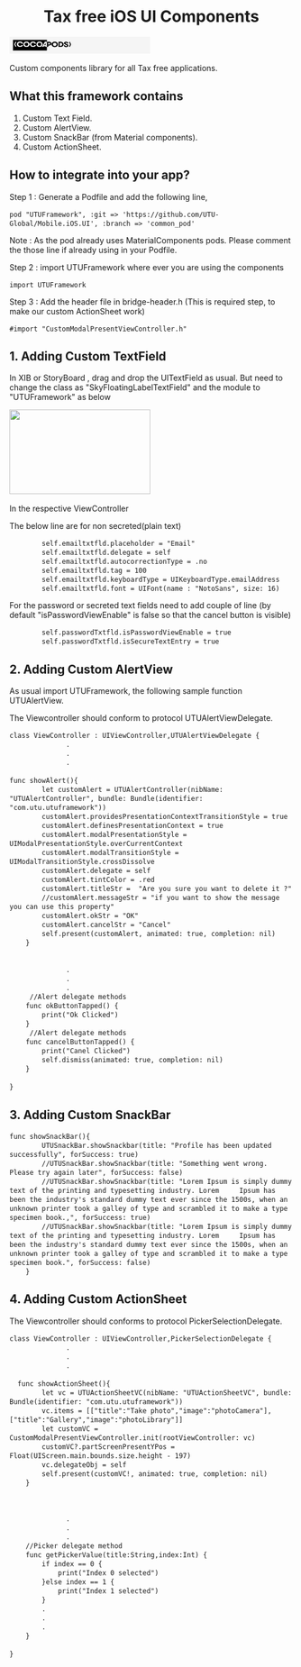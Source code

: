 <h1 align="center">Tax free iOS UI Components</h1>

<p align="center">
  
</p>
<p align="center">
  
  <a href="https://cocoapods.org" > <img src="https://raw.githubusercontent.com/CocoaPods/shared_resources/master/assets/cocoapods-banner-readme.png" width=250 height=30/></a>

Custom components library for all Tax free applications.
</p>

## What this framework contains

1. Custom Text Field.
2. Custom AlertView.
3. Custom SnackBar (from Material components).
4. Custom ActionSheet.

## How to integrate into your app?

Step 1 : Generate a Podfile and add the following line,

    pod "UTUFramework", :git => 'https://github.com/UTU-Global/Mobile.iOS.UI', :branch => 'common_pod'

Note : As the pod already uses MaterialComponents pods. Please comment the those line if already using in  your Podfile.



Step 2 : import UTUFramework where ever you are using the components

    import UTUFramework

Step 3 : Add the header file in bridge-header.h (This is required step, to make our custom ActionSheet work)

    #import "CustomModalPresentViewController.h"


## 1. Adding Custom TextField 

In XIB or StoryBoard , drag and drop the UITextField as usual. But need to change the class as "SkyFloatingLabelTextField" and the module to "UTUFramework" as below

<img src= "https://user-images.githubusercontent.com/62499361/80496873-623d5b80-8987-11ea-9a20-4521d630c615.png" width="250" height="150" />


In the respective ViewController

The below line are for non secreted(plain text)

```
        self.emailtxtfld.placeholder = "Email"
        self.emailtxtfld.delegate = self
        self.emailtxtfld.autocorrectionType = .no
        self.emailtxtfld.tag = 100
        self.emailtxtfld.keyboardType = UIKeyboardType.emailAddress
        self.emailtxtfld.font = UIFont(name : "NotoSans", size: 16)

```


For the password or secreted text fields need to add couple of line (by default "isPasswordViewEnable" is false so that the cancel button is visible)

```
        self.passwordTxtfld.isPasswordViewEnable = true
        self.passwordTxtfld.isSecureTextEntry = true

```

## 2. Adding Custom AlertView

As usual import UTUFramework, the following sample function UTUAlertView.

The Viewcontroller should conform to protocol UTUAlertViewDelegate.

```
class ViewController : UIViewController,UTUAlertViewDelegate {
              .
              .
              .

func showAlert(){
        let customAlert = UTUAlertController(nibName: "UTUAlertController", bundle: Bundle(identifier: "com.utu.utuframework"))
        customAlert.providesPresentationContextTransitionStyle = true
        customAlert.definesPresentationContext = true
        customAlert.modalPresentationStyle = UIModalPresentationStyle.overCurrentContext
        customAlert.modalTransitionStyle = UIModalTransitionStyle.crossDissolve
        customAlert.delegate = self
        customAlert.tintColor = .red
        customAlert.titleStr =  "Are you sure you want to delete it ?"
        //customAlert.messageStr = "if you want to show the message you can use this property"
        customAlert.okStr = "OK"
        customAlert.cancelStr = "Cancel"
        self.present(customAlert, animated: true, completion: nil)
    }
    
    
              .
              .
              .
     //Alert delegate methods
    func okButtonTapped() {
        print("Ok Clicked")
    }
     //Alert delegate methods
    func cancelButtonTapped() {
        print("Canel Clicked")
        self.dismiss(animated: true, completion: nil)
    }
    
}
```
## 3. Adding Custom SnackBar

```
func showSnackBar(){
        UTUSnackBar.showSnackbar(title: "Profile has been updated successfully", forSuccess: true)
        //UTUSnackBar.showSnackbar(title: "Something went wrong. Please try again later", forSuccess: false)
        //UTUSnackBar.showSnackbar(title: "Lorem Ipsum is simply dummy text of the printing and typesetting industry. Lorem     Ipsum has been the industry's standard dummy text ever since the 1500s, when an unknown printer took a galley of type and scrambled it to make a type specimen book.,", forSuccess: true)
        //UTUSnackBar.showSnackbar(title: "Lorem Ipsum is simply dummy text of the printing and typesetting industry. Lorem     Ipsum has been the industry's standard dummy text ever since the 1500s, when an unknown printer took a galley of type and scrambled it to make a type specimen book.", forSuccess: false)
    }

```

## 4. Adding Custom ActionSheet

The Viewcontroller should conforms to protocol PickerSelectionDelegate.

```
class ViewController : UIViewController,PickerSelectionDelegate {
              .
              .
              .

  func showActionSheet(){
        let vc = UTUActionSheetVC(nibName: "UTUActionSheetVC", bundle: Bundle(identifier: "com.utu.utuframework"))
        vc.items = [["title":"Take photo","image":"photoCamera"],["title":"Gallery","image":"photoLibrary"]]
        let customVC = CustomModalPresentViewController.init(rootViewController: vc)
        customVC?.partScreenPresentYPos = Float(UIScreen.main.bounds.size.height - 197)
        vc.delegateObj = self
        self.present(customVC!, animated: true, completion: nil)
    }
    
    
    
              .
              .
              .
    //Picker delegate method
    func getPickerValue(title:String,index:Int) {
        if index == 0 {
            print("Index 0 selected")
        }else index == 1 {
            print("Index 1 selected")
        }
        .
        .
        .
    }
    
}
              

```


